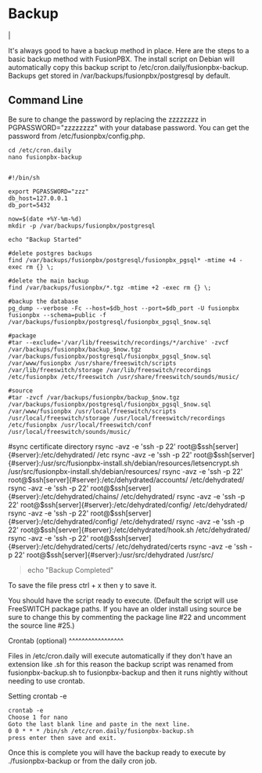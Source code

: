# Backup

| 

It\'s always good to have a backup method in place. Here are the steps
to a basic backup method with FusionPBX. The install script on Debian
will automatically copy this backup script to
/etc/cron.daily/fusionpbx-backup. Backups get stored in
/var/backups/fusionpbx/postgresql by default.

## Command Line

Be sure to change the password by replacing the zzzzzzzz in
PGPASSWORD=\"zzzzzzzz\" with your database password. You can get the
password from /etc/fusionpbx/config.php.

    cd /etc/cron.daily
    nano fusionpbx-backup


    #!/bin/sh

    export PGPASSWORD="zzz"
    db_host=127.0.0.1
    db_port=5432

    now=$(date +%Y-%m-%d)
    mkdir -p /var/backups/fusionpbx/postgresql

    echo "Backup Started"

    #delete postgres backups
    find /var/backups/fusionpbx/postgresql/fusionpbx_pgsql* -mtime +4 -exec rm {} \;

    #delete the main backup
    find /var/backups/fusionpbx/*.tgz -mtime +2 -exec rm {} \;

    #backup the database
    pg_dump --verbose -Fc --host=$db_host --port=$db_port -U fusionpbx fusionpbx --schema=public -f /var/backups/fusionpbx/postgresql/fusionpbx_pgsql_$now.sql

    #package
    #tar --exclude='/var/lib/freeswitch/recordings/*/archive' -zvcf /var/backups/fusionpbx/backup_$now.tgz /var/backups/fusionpbx/postgresql/fusionpbx_pgsql_$now.sql /var/www/fusionpbx /usr/share/freeswitch/scripts /var/lib/freeswitch/storage /var/lib/freeswitch/recordings /etc/fusionpbx /etc/freeswitch /usr/share/freeswitch/sounds/music/

    #source
    #tar -zvcf /var/backups/fusionpbx/backup_$now.tgz /var/backups/fusionpbx/postgresql/fusionpbx_pgsql_$now.sql /var/www/fusionpbx /usr/local/freeswitch/scripts /usr/local/freeswitch/storage /usr/local/freeswitch/recordings /etc/fusionpbx /usr/local/freeswitch/conf /usr/local/freeswitch/sounds/music/

#sync certificate directory rsync -avz -e \'ssh -p 22\'
root@\$ssh[server]{#server}:/etc/dehydrated/ /etc rsync -avz -e \'ssh -p
22\'
root@\$ssh[server]{#server}:/usr/src/fusionpbx-install.sh/debian/resources/letsencrypt.sh
/usr/src/fusionpbx-install.sh/debian/resources/ rsync -avz -e \'ssh -p
22\' root@\$ssh[server]{#server}:/etc/dehydrated/accounts/
/etc/dehydrated/ rsync -avz -e \'ssh -p 22\'
root@\$ssh[server]{#server}:/etc/dehydrated/chains/ /etc/dehydrated/
rsync -avz -e \'ssh -p 22\'
root@\$ssh[server]{#server}:/etc/dehydrated/config/ /etc/dehydrated/
rsync -avz -e \'ssh -p 22\'
root@\$ssh[server]{#server}:/etc/dehydrated/config/ /etc/dehydrated/
rsync -avz -e \'ssh -p 22\'
root@\$ssh[server]{#server}:/etc/dehydrated/hook.sh /etc/dehydrated/
rsync -avz -e \'ssh -p 22\'
root@\$ssh[server]{#server}:/etc/dehydrated/certs/ /etc/dehydrated/certs
rsync -avz -e \'ssh -p 22\'
root@\$ssh[server]{#server}:/usr/src/dehydrated /usr/src/

> echo \"Backup Completed\"

To save the file press ctrl + x then y to save it.

You should have the script ready to execute. (Default the script will
use FreeSWITCH package paths. If you have an older install using source
be sure to change this by commenting the package line #22 and uncomment
the source line #25.)

Crontab (optional) \^\^\^\^\^\^\^\^\^\^\^\^\^\^\^\^\^

Files in /etc/cron.daily will execute automatically if they don\'t have
an extension like .sh for this reason the backup script was renamed from
fusionpbx-backup.sh to fusionpbx-backup and then it runs nightly without
needing to use crontab.

Setting crontab -e

    crontab -e
    Choose 1 for nano
    Goto the last blank line and paste in the next line.
    0 0 * * * /bin/sh /etc/cron.daily/fusionpbx-backup.sh
    press enter then save and exit.

Once this is complete you will have the backup ready to execute by
./fusionpbx-backup or from the daily cron job.
